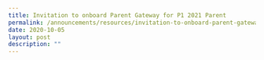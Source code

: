 ```yaml
---
title: Invitation to onboard Parent Gateway for P1 2021 Parent
permalink: /announcements/resources/invitation-to-onboard-parent-gateway-for-p1-2021-parent/
date: 2020-10-05
layout: post
description: ""
---
```

